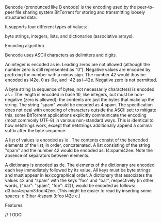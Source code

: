 Bencode (pronounced like B encode) is the encoding used by the peer-to-peer file sharing system BitTorrent for storing and transmitting loosely structured data.

It supports four different types of values:

byte strings,
integers,
lists, and
dictionaries (associative arrays).

Encoding algorithm

Bencode uses ASCII characters as delimiters and digits.


An integer is encoded as i<integer encoded in base ten ASCII>e. Leading zeros are not allowed (although the number zero is still represented as "0"). Negative values are encoded by prefixing the number with a minus sign. The number 42 would thus be encoded as i42e, 0 as i0e, and -42 as i-42e. Negative zero is not permitted.

A byte string (a sequence of bytes, not necessarily characters) is encoded as <length>:<contents>. The length is encoded in base 10, like integers, but must be non-negative (zero is allowed); the contents are just the bytes that make up the string. The string "spam" would be encoded as 4:spam. The specification does not deal with encoding of characters outside the ASCII set; to mitigate this, some BitTorrent applications explicitly communicate the encoding (most commonly UTF-8) in various non-standard ways. This is identical to how netstrings work, except that netstrings additionally append a comma suffix after the byte sequence.

A list of values is encoded as l<contents>e . The contents consist of the bencoded elements of the list, in order, concatenated. A list consisting of the string "spam" and the number 42 would be encoded as: l4:spami42ee. Note the absence of separators between elements.

A dictionary is encoded as d<contents>e. The elements of the dictionary are encoded each key immediately followed by its value. All keys must be byte strings and must appear in lexicographical order. A dictionary that associates the values 42 and "spam" with the keys "foo" and "bar", respectively (in other words, {"bar": "spam", "foo": 42}), would be encoded as follows: d3:bar4:spam3:fooi42ee. (This might be easier to read by inserting some spaces: d 3:bar 4:spam 3:foo i42e e.)

Features

// TODO